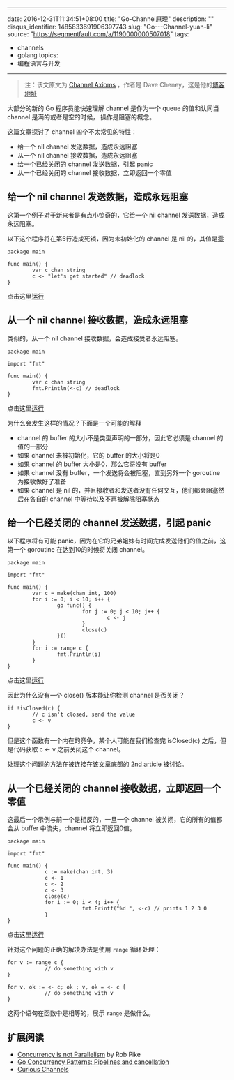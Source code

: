 
---
date: 2016-12-31T11:34:51+08:00
title: "Go-Channel原理"
description: ""
disqus_identifier: 1485833691906397743
slug: "Go---Channel-yuan-li"
source: "https://segmentfault.com/a/1190000000507018"
tags: 
- channels 
- golang 
topics:
- 编程语言与开发
---

> 注：该文原文为 [Channel
> Axioms](http://dave.cheney.net/2014/03/19/channel-axioms) ，作者是
> Dave Cheney，这是他的[博客地址](http://dave.cheney.net/)

大部分的新的 Go 程序员能快速理解 channel 是作为一个 queue 的值和认同当
channel 是满的或者是空的时候， 操作是阻塞的概念。

这篇文章探讨了 channel 四个不太常见的特性：

-   给一个 nil channel 发送数据，造成永远阻塞
-   从一个 nil channel 接收数据，造成永远阻塞
-   给一个已经关闭的 channel 发送数据，引起 panic
-   从一个已经关闭的 channel 接收数据，立即返回一个零值

给一个 nil channel 发送数据，造成永远阻塞
-----------------------------------------

这第一个例子对于新来者是有点小惊奇的，它给一个 nil channel
发送数据，造成永远阻塞。

以下这个程序将在第5行造成死锁，因为未初始化的 channel 是 nil
的，其值是[零](http://golang.org/ref/spec#The_zero_value)

    package main

    func main() {
            var c chan string
            c <- "let's get started" // deadlock
    }

点击这里[运行](http://play.golang.org/p/1i4SjNSDWS)

从一个 nil channel 接收数据，造成永远阻塞
-----------------------------------------

类似的，从一个 nil channel 接收数据，会造成接受者永远阻塞。

    package main

    import "fmt"

    func main() {
            var c chan string
            fmt.Println(<-c) // deadlock
    }

点击这里[运行](http://play.golang.org/p/tjwSfLi7x0)

为什么会发生这样的情况？下面是一个可能的解释

-   channel 的 buffer 的大小不是类型声明的一部分，因此它必须是 channel
    的值的一部分
-   如果 channel 未被初始化，它的 buffer 的大小将是0
-   如果 channel 的 buffer 大小是0，那么它将没有 buffer
-   如果 channel 没有 buffer，一个发送将会被阻塞，直到另外一个 goroutine
    为接收做好了准备
-   如果 channel 是 nil
    的，并且接收者和发送者没有任何交互，他们都会阻塞然后在各自的 channel
    中等待以及不再被解除阻塞状态

给一个已经关闭的 channel 发送数据，引起 panic
---------------------------------------------

以下程序将有可能
panic，因为在它的兄弟姐妹有时间完成发送他们的值之前，这第一个 goroutine
在达到10的时候将关闭 channel。

    package main

    import "fmt"

    func main() {
            var c = make(chan int, 100)
            for i := 0; i < 10; i++ {
                    go func() {
                            for j := 0; j < 10; j++ {
                                    c <- j
                            }
                            close(c)
                    }()
            }
            for i := range c {
                    fmt.Println(i)
            }
    }

点击这里[运行](http://play.golang.org/p/hxUVqy7Qj-)

因此为什么没有一个 close() 版本能让你检测 channel 是否关闭？

    if !isClosed(c) {
            // c isn't closed, send the value
            c <- v
    }

但是这个函数有一个内在的竞争，某个人可能在我们检查完 isClosed(c)
之后，但是代码获取 c &lt;- v 之前关闭这个 channel。

处理这个问题的方法在被连接在该文章底部的 [2nd
article](http://blog.golang.org/pipelines) 被讨论。

从一个已经关闭的 channel 接收数据，立即返回一个零值
---------------------------------------------------

这最后一个示例与前一个是相反的，一旦一个 channel
被关闭，它的所有的值都会从 buffer 中流失，channel 将立即返回0值。

    package main

    import "fmt"

    func main() {
                c := make(chan int, 3)
                c <- 1
                c <- 2
                c <- 3
                close(c)
                for i := 0; i < 4; i++ {
                            fmt.Printf("%d ", <-c) // prints 1 2 3 0
                }
    }

点击这里[运行](http://play.golang.org/p/ajtVMsu8EO)

针对这个问题的正确的解决办法是使用 `range` 循环处理：

    for v := range c {
                // do something with v
    }

    for v, ok := <- c; ok ; v, ok = <- c {
                // do something with v
    }

这两个语句在函数中是相等的，展示 `range` 是做什么。

扩展阅读
--------

-   [Concurrency is not
    Parallelism](http://blog.golang.org/concurrency-is-not-parallelism)
    by Rob Pike
-   [Go Concurrency Patterns: Pipelines and
    cancellation](http://blog.golang.org/pipelines)
-   [Curious
    Channels](http://dave.cheney.net/2013/04/30/curious-channels)


